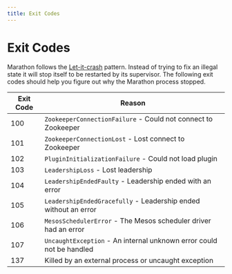 ```yaml
---
title: Exit Codes 
---
```


# Exit Codes 

Marathon follows the [Let-it-crash](https://www.reactivedesignpatterns.com/patterns/let-it-crash.html) pattern. Instead
of trying to fix an illegal state it will stop itself to be restarted by its supervisor. The following exit codes should
help you figure out why the Marathon process stopped.

| Exit Code | Reason                                                               |
|-----------|----------------------------------------------------------------------|
|100        | `ZookeeperConnectionFailure` - Could not connect to Zookeeper        |
|101        | `ZookeeperConnectionLost` - Lost connect to Zookeeper                |
|102        | `PluginInitializationFailure` - Could not load plugin                |
|103        | `LeadershipLoss` - Lost leadership                                   |
|104        | `LeadershipEndedFaulty` - Leadership ended with an error             |
|105        | `LeadershipEndedGracefully` - Leadership ended without an error      |
|106        | `MesosSchedulerError` - The Mesos scheduler driver had an error       |
|107        | `UncaughtException` - An internal unknown error could not be handled |
|137        | Killed by an external process or uncaught exception                  |
